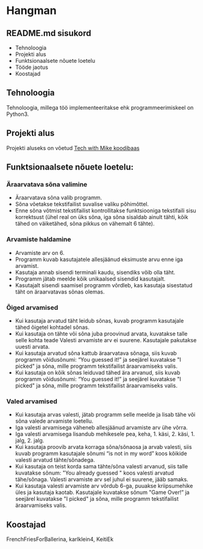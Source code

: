 # Hangman

## README.md sisukord

- Tehnoloogia
- Projekti alus
- Funktsionaalsete nõuete loetelu
- Tööde jaotus
- Koostajad

## Tehnoloogia

Tehnoloogia, millega töö implementeeritakse ehk programmeerimiskeel on Python3.

## Projekti alus

Projekti aluseks on võetud [Tech with Mike koodibaas](https://www.mrmichaelsclass.com/python-programming/python-projects/hangman)

## Funktsionaalsete nõuete loetelu:

### Äraarvatava sõna valimine

- Äraarvatava sõna valib programm.
- Sõna võetakse tekstifailist suvalise valiku põhimõttel.
- Enne sõna võtmist tekstifailist kontrollitakse funktsiooniga tekstifaili sisu korrektsust (ühel real on üks sõna, iga sõna sisaldab ainult tähti, kõik tähed on väiketähed, sõna pikkus on vähemalt 6 tähte).

### Arvamiste haldamine

- Arvamiste arv on 6.
- Programm kuvab kasutajatele allesjäänud eksimuste arvu enne iga arvamist.
- Kasutaja annab sisendi terminali kaudu, sisendiks võib olla täht.
- Programm jätab meelde kõik unikaalsed sisendid kasutajalt.
- Kasutajalt sisendi saamisel programm võrdleb, kas kasutaja sisestatud täht on äraarvatavas sõnas olemas.

### Õiged arvamised

- Kui kasutaja arvatud täht leidub sõnas, kuvab programm kasutajale tähed õigetel kohtadel sõnas.
- Kui kasutaja on tähte või sõna juba proovinud arvata, kuvatakse talle selle kohta teade Valesti arvamiste arv ei suurene. Kasutajale pakutakse uuesti arvata.
- Kui kasutaja arvatud sõna kattub äraarvatava sõnaga, siis kuvab programm võidusõnumi: “You guessed it!” ja seejärel kuvatakse "I picked" ja sõna, mille programm tekstifailist äraarvamiseks valis.
- Kui kasutaja on kõik sõnas leiduvad tähed ära arvanud, siis kuvab programm võidusõnumi: “You guessed it!” ja seejärel kuvatakse "I picked" ja sõna, mille programm tekstifailist äraarvamiseks valis.

### Valed arvamised

- Kui kasutaja arvas valesti, jätab programm selle meelde ja lisab tähe või sõna valede arvamiste loetellu.
- Iga valesti arvamisega väheneb allesjäänud arvamiste arv ühe võrra.
- Iga valesti arvamisega lisandub mehikesele pea, keha, 1. käsi, 2. käsi, 1. jalg, 2. jalg.
- Kui kasutaja proovib arvata korraga sõna/sõnaosa ja arvab valesti, siis kuvab programm kasutajale sõnumi “is not in my word” koos kõikide valesti arvatud tähte/sõnadega.
- Kui kasutaja on teist korda sama tähte/sõna valesti arvanud, siis talle kuvatakse sõnum: "You already guessed " koos valesti arvatud tähe/sõnaga. Valesti arvamiste arv sel juhul ei suurene, jääb samaks.
- Kui kasutaja valesti arvamiste arv võrdub 6-ga, puuakse kriipsumehike üles ja kasutaja kaotab. Kasutajale kuvatakse sõnum "Game Over!” ja seejärel kuvatakse "I picked" ja sõna, mille programm tekstifailist äraarvamiseks valis.

## Koostajad

FrenchFriesForBallerina, karlklein4, KeitiEk
